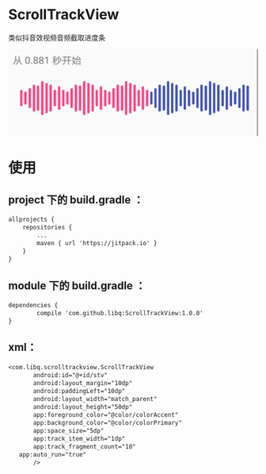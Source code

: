 # ScrollTrackView
类似抖音效视频音频截取进度条

![demo](https://github.com/libq/ScrollTrackView/blob/master/demo.png)


# 使用
## project 下的 build.gradle ：
    allprojects {
		repositories {
			...
			maven { url 'https://jitpack.io' }
		}
	}
## module 下的 build.gradle ：
    dependencies {
	        compile 'com.github.libq:ScrollTrackView:1.0.0'
	}
	
## xml：
 ```
 <com.libq.scrolltrackview.ScrollTrackView
        android:id="@+id/stv"
        android:layout_margin="10dp"
        android:paddingLeft="10dp"
        android:layout_width="match_parent"
        android:layout_height="50dp"
        app:foreground_color="@color/colorAccent"
        app:background_color="@color/colorPrimary"
        app:space_size="5dp"
        app:track_item_width="1dp"
        app:track_fragment_count="10"
	app:auto_run="true"
        />
```
  

